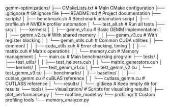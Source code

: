 gemm-optimizations/
├── CMakeLists.txt # Main CMake configuration
├── .gitignore # Git ignore file
├── README.md # Project documentation
├── scripts/
│ ├── benchmark.sh # Benchmark automation script
│ ├── profile.sh # NVIDIA profiler automation
│ └── test_all.sh # Run all tests
├── src/
│ ├── kernels/
│ │ ├── gemm_v1.cu # Basic GEMM implementation
│ │ ├── gemm_v2.cu # With shared memory
│ │ ├── gemm_v3.cu # With register blocking
│ │ └── gemm_utils.cuh # Common CUDA utilities
│ ├── common/
│ │ ├── cuda_utils.cuh # Error checking, timing
│ │ ├── matrix.cuh # Matrix operations
│ │ └── memory.cuh # Memory management
│ └── main.cu # Main benchmarking program
├── tests/
│ ├── test_utils/
│ │ ├── test_helpers.cuh
│ │ └── matrix_generators.cuh
│ └── kernels/
│ ├── test_gemm_v1.cu
│ ├── test_gemm_v2.cu
│ └── test_gemm_v3.cu
├── benchmarks/
│ ├── baseline/
│ │ ├── cublas_gemm.cu # cuBLAS reference
│ │ └── cutlass_gemm.cu # CUTLASS reference
│ └── results/
│ └── .gitkeep # Keep empty dir for results
└── tools/
├── visualization/ # Scripts for visualizing results
│ ├── plot_performance.py
│ └── roofline_model.py
└── profiling/ # Custom profiling tools
└── memory_analyzer.py
